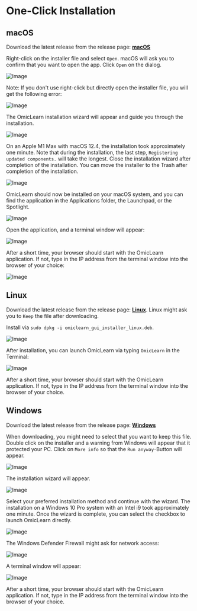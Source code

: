 # One-Click Installation

## macOS
Download the latest release from the release page:
[**macOS**](https://github.com/MannLabs/OmicLearn/releases/latest/download/omiclearn_gui_installer_macos.pkg)

Right-click on the installer file and select `Open`. macOS will ask you to confirm that you want to open the app. Click `Open` on the dialog.

![Image](images/one_click_mac_01.png)

Note: If you don't use right-click but directly open the installer file, you will get the following error:

![Image](images/one_click_mac_02.png)

The OmicLearn installation wizard will appear and guide you through the installation.

![Image](images/one_click_mac_03.png)

On an Apple M1 Max with macOS 12.4, the installation took approximately one minute. Note that during the installation, the last step, `Registering updated components.` will take the longest. Close the installation wizard after completion of the installation. You can move the installer to the Trash after completion of the installation.

![Image](images/one_click_mac_04.png)

OmicLearn should now be installed on your macOS system, and you can find the application in the Applications folder, the Launchpad, or the Spotlight.

![Image](images/one_click_mac_05.png)

Open the application, and a terminal window will appear:

![Image](images/one_click_mac_06.png)

After a short time, your browser should start with the OmicLearn application. If not, type in the IP address from the terminal window into the browser of your choice:

![Image](images/one_click_mac_07.png)


## Linux
Download the latest release from the release page:
[**Linux**](https://github.com/MannLabs/OmicLearn/releases/latest/download/omiclearn_gui_installer_linux.deb). Linux might ask you to `Keep` the file after downloading.

Install via `sudo dpkg -i omiclearn_gui_installer_linux.deb`.

![Image](images/one_click_linux_01.png)

After installation, you can launch OmicLearn via typing `OmicLearn` in the Terminal:

![Image](images/one_click_linux_02.png)

After a short time, your browser should start with the OmicLearn application. If not, type in the IP address from the terminal window into the browser of your choice.


## Windows
Download the latest release from the release page:
[**Windows**](https://github.com/MannLabs/OmicLearn/releases/latest/download/omiclearn_gui_installer_windows.exe)

When downloading, you might need to select that you want to keep this file. Double click on the installer and a warning from Windows will appear that it protected your PC. Click on `More info` so that the `Run anyway`-Button will appear.

![Image](images/one_click_win_01.png)

The installation wizard will appear.

![Image](images/one_click_win_02.png)

Select your preferred installation method and continue with the wizard. The installation on a Windows 10 Pro system with an Intel i9 took approximately one minute. Once the wizard is complete, you can select the checkbox to launch OmicLearn directly.

![Image](images/one_click_win_03.png)

The Windows Defender Firewall might ask for network access:

![Image](images/one_click_win_04.png)

A terminal window will appear:

![Image](images/one_click_win_05.png)

After a short time, your browser should start with the OmicLearn application. If not, type in the IP address from the terminal window into the browser of your choice.
